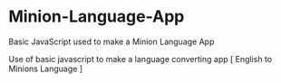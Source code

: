 # Minion-Language-App
 Basic JavaScript used to make a Minion Language App

 Use of basic javascript to make a language converting app
 [ English to Minions Language ]
